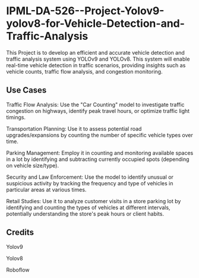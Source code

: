# IPML-DA-526--Project-Yolov9-yolov8-for-Vehicle-Detection-and-Traffic-Analysis
This Project is to develop an efficient and accurate vehicle detection and traffic analysis system using YOLOv9 and YOLOv8. This system will enable real-time vehicle detection in traffic scenarios, providing insights such as vehicle counts, traffic flow analysis, and congestion monitoring.

## Use Cases
Traffic Flow Analysis: Use the "Car Counting" model to investigate traffic congestion on highways, identify peak travel hours, or optimize traffic light timings.

Transportation Planning: Use it to assess potential road upgrades/expansions by counting the number of specific vehicle types over time.

Parking Management: Employ it in counting and monitoring available spaces in a lot by identifying and subtracting currently occupied spots (depending on vehicle size/type).

Security and Law Enforcement: Use the model to identify unusual or suspicious activity by tracking the frequency and type of vehicles in particular areas at various times.

Retail Studies: Use it to analyze customer visits in a store parking lot by identifying and counting the types of vehicles at different intervals, potentially understanding the store's peak hours or client habits.

## Credits 
Yolov9

Yolov8

Roboflow

